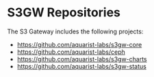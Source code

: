 # S3GW Repositories
The S3 Gateway includes the following projects:

* https://github.com/aquarist-labs/s3gw-core
* https://github.com/aquarist-labs/ceph
* https://github.com/aquarist-labs/s3gw-charts
* https://github.com/aquarist-labs/s3gw-status
